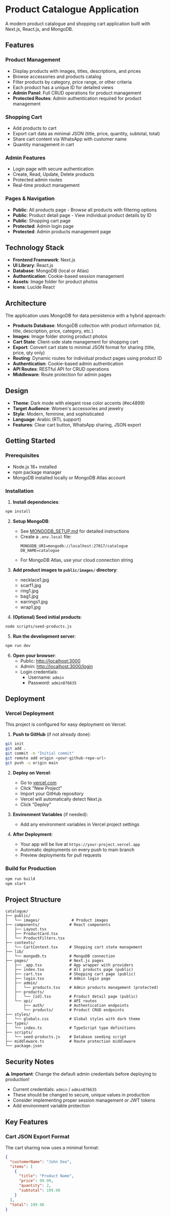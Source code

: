 # Product Catalogue Application

A modern product catalogue and shopping cart application built with Next.js, React.js, and MongoDB.

## Features

### Product Management
- Display products with images, titles, descriptions, and prices
- Browse accessories and products catalog
- Filter products by category, price range, or other criteria
- Each product has a unique ID for detailed views
- **Admin Panel**: Full CRUD operations for product management
- **Protected Routes**: Admin authentication required for product management

### Shopping Cart
- Add products to cart
- Export cart data as minimal JSON (title, price, quantity, subtotal, total)
- Share cart content via WhatsApp with customer name
- Quantity management in cart

### Admin Features
- Login page with secure authentication
- Create, Read, Update, Delete products
- Protected admin routes
- Real-time product management

### Pages & Navigation
- **Public**: All products page - Browse all products with filtering options
- **Public**: Product detail page - View individual product details by ID
- **Public**: Shopping cart page
- **Protected**: Admin login page
- **Protected**: Admin products management page

## Technology Stack

- **Frontend Framework**: Next.js
- **UI Library**: React.js
- **Database**: MongoDB (local or Atlas)
- **Authentication**: Cookie-based session management
- **Assets**: Image folder for product photos
- **Icons**: Lucide React

## Architecture

The application uses MongoDB for data persistence with a hybrid approach:
- **Products Database**: MongoDB collection with product information (id, title, description, price, category, etc.)
- **Images**: Image folder storing product photos
- **Cart State**: Client-side state management for shopping cart
- **Export**: Convert cart state to minimal JSON format for sharing (title, price, qty only)
- **Routing**: Dynamic routes for individual product pages using product ID
- **Authentication**: Cookie-based admin authentication
- **API Routes**: RESTful API for CRUD operations
- **Middleware**: Route protection for admin pages

## Design

- **Theme**: Dark mode with elegant rose color accents (#ec4899)
- **Target Audience**: Women's accessories and jewelry
- **Style**: Modern, feminine, and sophisticated
- **Language**: Arabic (RTL support)
- **Features**: Clear cart button, WhatsApp sharing, JSON export

## Getting Started

### Prerequisites

- Node.js 18+ installed
- npm package manager
- MongoDB installed locally or MongoDB Atlas account

### Installation

1. **Install dependencies**:
```bash
npm install
```

2. **Setup MongoDB**:
   - See [MONGODB_SETUP.md](./MONGODB_SETUP.md) for detailed instructions
   - Create a `.env.local` file:
     ```
     MONGODB_URI=mongodb://localhost:27017/catalogue
     DB_NAME=catalogue
     ```
   - For MongoDB Atlas, use your cloud connection string

3. **Add product images to `public/images/` directory**:
   - necklace1.jpg
   - scarf1.jpg
   - ring1.jpg
   - bag1.jpg
   - earrings1.jpg
   - wrap1.jpg

4. **(Optional) Seed initial products**:
```bash
node scripts/seed-products.js
```

5. **Run the development server**:
```bash
npm run dev
```

6. **Open your browser**:
   - Public: [http://localhost:3000](http://localhost:3000)
   - Admin: [http://localhost:3000/login](http://localhost:3000/login)
   - Login credentials:
     - Username: `admin`
     - Password: `admin876635`

## Deployment

### Vercel Deployment

This project is configured for easy deployment on Vercel:

1. **Push to GitHub** (if not already done):
```bash
git init
git add .
git commit -m "Initial commit"
git remote add origin <your-github-repo-url>
git push -u origin main
```

2. **Deploy on Vercel**:
   - Go to [vercel.com](https://vercel.com)
   - Click "New Project"
   - Import your GitHub repository
   - Vercel will automatically detect Next.js
   - Click "Deploy"

3. **Environment Variables** (if needed):
   - Add any environment variables in Vercel project settings

4. **After Deployment**:
   - Your app will be live at `https://your-project.vercel.app`
   - Automatic deployments on every push to main branch
   - Preview deployments for pull requests

### Build for Production

```bash
npm run build
npm start
```

## Project Structure

```
catalogue/
├── public/
│   └── images/              # Product images
├── components/             # React components
│   ├── Layout.tsx
│   ├── ProductCard.tsx
│   └── ProductFilters.tsx
├── contexts/
│   └── CartContext.tsx     # Shopping cart state management
├── lib/
│   └── mongodb.ts          # MongoDB connection
├── pages/                  # Next.js pages
│   ├── _app.tsx            # App wrapper with providers
│   ├── index.tsx           # All products page (public)
│   ├── cart.tsx            # Shopping cart page (public)
│   ├── login.tsx           # Admin login page
│   ├── admin/
│   │   └── products.tsx    # Admin products management (protected)
│   ├── products/
│   │   └── [id].tsx        # Product detail page (public)
│   └── api/                # API routes
│       ├── auth/           # Authentication endpoints
│       └── products/       # Product CRUD endpoints
├── styles/
│   └── globals.css         # Global styles with dark theme
├── types/
│   └── index.ts            # TypeScript type definitions
├── scripts/
│   └── seed-products.js    # Database seeding script
├── middleware.ts           # Route protection middleware
└── package.json
```

## Security Notes

⚠️ **Important**: Change the default admin credentials before deploying to production!

- Current credentials: `admin` / `admin876635`
- These should be changed to secure, unique values in production
- Consider implementing proper session management or JWT tokens
- Add environment variable protection

## Key Features

### Cart JSON Export Format
The cart sharing now uses a minimal format:
```json
{
  "customerName": "John Doe",
  "items": [
    {
      "title": "Product Name",
      "price": 99.99,
      "quantity": 2,
      "subtotal": 199.98
    }
  ],
  "total": 199.98
}
```
